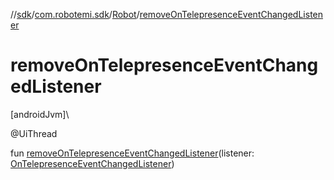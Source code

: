 //[sdk](../../../index.md)/[com.robotemi.sdk](../index.md)/[Robot](index.md)/[removeOnTelepresenceEventChangedListener](remove-on-telepresence-event-changed-listener.md)

# removeOnTelepresenceEventChangedListener

[androidJvm]\

@UiThread

fun [removeOnTelepresenceEventChangedListener](remove-on-telepresence-event-changed-listener.md)(listener: [OnTelepresenceEventChangedListener](../../com.robotemi.sdk.listeners/-on-telepresence-event-changed-listener/index.md))
